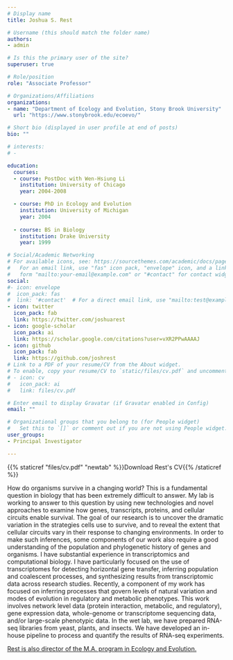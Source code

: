 ```yaml
---
# Display name
title: Joshua S. Rest

# Username (this should match the folder name)
authors:
- admin

# Is this the primary user of the site?
superuser: true

# Role/position
role: "Associate Professor"

# Organizations/Affiliations
organizations:
- name: "Department of Ecology and Evolution, Stony Brook University"
  url: "https://www.stonybrook.edu/ecoevo/"

# Short bio (displayed in user profile at end of posts)
bio: ""

# interests:
# - 

education:
  courses:
  - course: PostDoc with Wen-Hsiung Li
    institution: University of Chicago
    year: 2004-2008

  - course: PhD in Ecology and Evolution
    institution: University of Michigan
    year: 2004
    
  - course: BS in Biology
    institution: Drake University
    year: 1999

# Social/Academic Networking
# For available icons, see: https://sourcethemes.com/academic/docs/page-builder/#icons
#   For an email link, use "fas" icon pack, "envelope" icon, and a link in the
#   form "mailto:your-email@example.com" or "#contact" for contact widget.
social:
#- icon: envelope
#  icon_pack: fas
#  link: '#contact'  # For a direct email link, use "mailto:test@example.org".
- icon: twitter
  icon_pack: fab
  link: https://twitter.com/joshuarest
- icon: google-scholar
  icon_pack: ai
  link: https://scholar.google.com/citations?user=vXR2PPwAAAAJ
- icon: github
  icon_pack: fab
  link: https://github.com/joshrest
# Link to a PDF of your resume/CV from the About widget.
# To enable, copy your resume/CV to `static/files/cv.pdf` and uncomment the lines below.
# - icon: cv
#   icon_pack: ai
#   link: files/cv.pdf

# Enter email to display Gravatar (if Gravatar enabled in Config)
email: ""

# Organizational groups that you belong to (for People widget)
#   Set this to `[]` or comment out if you are not using People widget.
user_groups:
- Principal Investigator

---
```


 {{% staticref "files/cv.pdf" "newtab" %}}Download Rest's CV{{% /staticref %}} <p>

How do organisms survive in a changing world? 
This is a fundamental question in biology that has been extremely difficult to answer. 
My lab is working to answer to this question by using new technologies and novel approaches to examine how genes, transcripts, proteins, and cellular circuits enable survival. 
The goal of our research is to uncover the dramatic variation in the strategies cells use to survive, and to reveal the extent that cellular circuits vary in their response to changing environments. 
In order to make such inferences, some components of our work also require a good understanding of the population and phylogenetic history of genes and organisms.
I have substantial experience in transcriptomics and computational biology. 
I have particularly focused on the use of transcriptomes for detecting horizontal gene transfer, inferring population and coalescent processes, and synthesizing results from transcriptomic data across research studies. Recently, a component of my work has focused on inferring processes that govern levels of natural variation and modes of evolution in regulatory and metabolic phenotypes. This work involves network level data (protein interaction, metabolic, and regulatory), gene expression data, whole-genome or transcriptome sequencing data, and/or large-scale phenotypic data. In the wet lab, we have prepared RNA-seq libraries from yeast, plants, and insects. We have developed an in-house pipeline to process and quantify the results of RNA-seq experiments.
<p> <a href="https://www.stonybrook.edu/commcms/ecoevo/_program/maprogram.php">Rest is also director of the M.A. program in Ecology and Evolution.</a>
